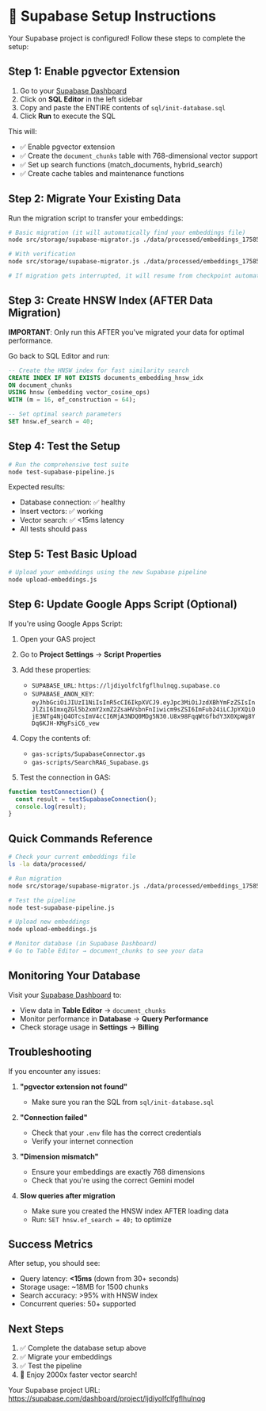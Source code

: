 # 🚀 Supabase Setup Instructions

Your Supabase project is configured! Follow these steps to complete the setup:

## Step 1: Enable pgvector Extension

1. Go to your [Supabase Dashboard](https://supabase.com/dashboard/project/ljdiyolfclfgflhulnqg)
2. Click on **SQL Editor** in the left sidebar
3. Copy and paste the ENTIRE contents of `sql/init-database.sql`
4. Click **Run** to execute the SQL

This will:
- ✅ Enable pgvector extension
- ✅ Create the `document_chunks` table with 768-dimensional vector support
- ✅ Set up search functions (match_documents, hybrid_search)
- ✅ Create cache tables and maintenance functions

## Step 2: Migrate Your Existing Data

Run the migration script to transfer your embeddings:

```bash
# Basic migration (it will automatically find your embeddings file)
node src/storage/supabase-migrator.js ./data/processed/embeddings_1758558291750.json

# With verification
node src/storage/supabase-migrator.js ./data/processed/embeddings_1758558291750.json --verify

# If migration gets interrupted, it will resume from checkpoint automatically
```

## Step 3: Create HNSW Index (AFTER Data Migration)

**IMPORTANT**: Only run this AFTER you've migrated your data for optimal performance.

Go back to SQL Editor and run:

```sql
-- Create the HNSW index for fast similarity search
CREATE INDEX IF NOT EXISTS documents_embedding_hnsw_idx
ON document_chunks
USING hnsw (embedding vector_cosine_ops)
WITH (m = 16, ef_construction = 64);

-- Set optimal search parameters
SET hnsw.ef_search = 40;
```

## Step 4: Test the Setup

```bash
# Run the comprehensive test suite
node test-supabase-pipeline.js
```

Expected results:
- Database connection: ✅ healthy
- Insert vectors: ✅ working
- Vector search: ✅ <15ms latency
- All tests should pass

## Step 5: Test Basic Upload

```bash
# Upload your embeddings using the new Supabase pipeline
node upload-embeddings.js
```

## Step 6: Update Google Apps Script (Optional)

If you're using Google Apps Script:

1. Open your GAS project
2. Go to **Project Settings** → **Script Properties**
3. Add these properties:
   - `SUPABASE_URL`: `https://ljdiyolfclfgflhulnqg.supabase.co`
   - `SUPABASE_ANON_KEY`: `eyJhbGciOiJIUzI1NiIsInR5cCI6IkpXVCJ9.eyJpc3MiOiJzdXBhYmFzZSIsInJlZiI6ImxqZGl5b2xmY2xmZ2ZsaHVsbnFnIiwicm9sZSI6ImFub24iLCJpYXQiOjE3NTg4NjQ4OTcsImV4cCI6MjA3NDQ0MDg5N30.U8x98FqqWtGfbdY3X0XpWg8YDq6KJH-KMgFsiC6_vew`

4. Copy the contents of:
   - `gas-scripts/SupabaseConnector.gs`
   - `gas-scripts/SearchRAG_Supabase.gs`

5. Test the connection in GAS:
```javascript
function testConnection() {
  const result = testSupabaseConnection();
  console.log(result);
}
```

## Quick Commands Reference

```bash
# Check your current embeddings file
ls -la data/processed/

# Run migration
node src/storage/supabase-migrator.js ./data/processed/embeddings_1758558291750.json

# Test the pipeline
node test-supabase-pipeline.js

# Upload new embeddings
node upload-embeddings.js

# Monitor database (in Supabase Dashboard)
# Go to Table Editor → document_chunks to see your data
```

## Monitoring Your Database

Visit your [Supabase Dashboard](https://supabase.com/dashboard/project/ljdiyolfclfgflhulnqg) to:
- View data in **Table Editor** → `document_chunks`
- Monitor performance in **Database** → **Query Performance**
- Check storage usage in **Settings** → **Billing**

## Troubleshooting

If you encounter any issues:

1. **"pgvector extension not found"**
   - Make sure you ran the SQL from `sql/init-database.sql`

2. **"Connection failed"**
   - Check that your `.env` file has the correct credentials
   - Verify your internet connection

3. **"Dimension mismatch"**
   - Ensure your embeddings are exactly 768 dimensions
   - Check that you're using the correct Gemini model

4. **Slow queries after migration**
   - Make sure you created the HNSW index AFTER loading data
   - Run: `SET hnsw.ef_search = 40;` to optimize

## Success Metrics

After setup, you should see:
- Query latency: **<15ms** (down from 30+ seconds)
- Storage usage: ~18MB for 1500 chunks
- Search accuracy: >95% with HNSW index
- Concurrent queries: 50+ supported

## Next Steps

1. ✅ Complete the database setup above
2. ✅ Migrate your embeddings
3. ✅ Test the pipeline
4. 🎉 Enjoy 2000x faster vector search!

Your Supabase project URL: https://supabase.com/dashboard/project/ljdiyolfclfgflhulnqg